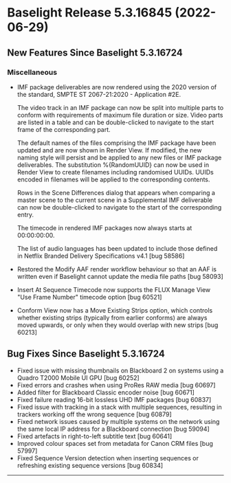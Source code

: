 # Baselight Release 5.3.16845 (2022-06-29)



## New Features Since Baselight 5.3.16724

### Miscellaneous

*   IMF package deliverables are now rendered using the 2020 version of the standard, SMPTE ST 2067-21:2020 - Application #2E.

    The video track in an IMF package can now be split into multiple parts to conform with requirements of maximum file duration or size. Video parts are listed in a table and can be double-clicked to navigate to the start frame of the corresponding part.

    The default names of the files comprising the IMF package have been updated and are now shown in Render View. If modified, the new naming style will persist and be applied to any new files or IMF package deliverables. The substitution %{RandomUUID} can now be used in Render View to create filenames including randomised UUIDs. UUIDs encoded in filenames will be applied to the corresponding contents.

    Rows in the Scene Differences dialog that appears when comparing a master scene to the current scene in a Supplemental IMF deliverable can now be double-clicked to navigate to the start of the corresponding entry.

    The timecode in rendered IMF packages now always starts at 00:00:00:00.

    The list of audio languages has been updated to include those defined in Netflix Branded Delivery Specifications v4.1 \[bug 58586]
* Restored the Modify AAF render workflow behaviour so that an AAF is written even if Baselight cannot update the media file paths \[bug 58093]
* Insert At Sequence Timecode now supports the FLUX Manage View "Use Frame Number" timecode option \[bug 60521]
* Conform View now has a Move Existing Strips option, which controls whether existing strips (typically from earlier conforms) are always moved upwards, or only when they would overlap with new strips \[bug 60213]

## Bug Fixes Since Baselight 5.3.16724

* Fixed issue with missing thumbnails on Blackboard 2 on systems using a Quadro T2000 Mobile UI GPU \[bug 60252]
* Fixed errors and crashes when using ProRes RAW media \[bug 60697]
* Added filter for Blackboard Classic encoder noise \[bug 60671]
* Fixed failure reading 16-bit lossless UHD IMF packages \[bug 60837]
* Fixed issue with tracking in a stack with multiple sequences, resulting in trackers working off the wrong sequence \[bug 60879]
* Fixed network issues caused by multiple systems on the network using the same local IP address for a Blackboard connection \[bug 59094]
* Fixed artefacts in right-to-left subtitle text \[bug 60641]
* Improved colour spaces set from metadata for Canon CRM files \[bug 57997]
* Fixed Sequence Version detection when inserting sequences or refreshing existing sequence versions \[bug 60834]

***
